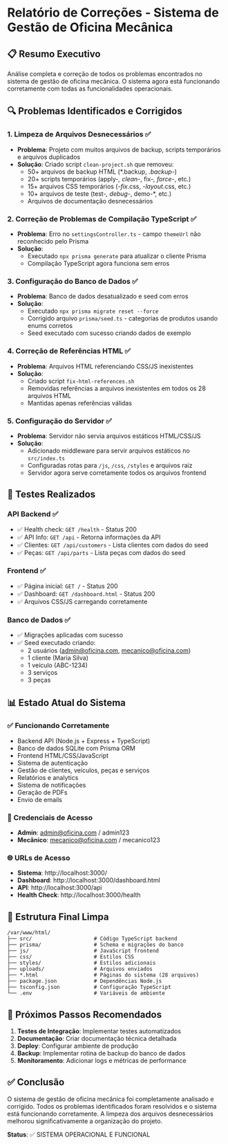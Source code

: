 # Relatório de Correções - Sistema de Gestão de Oficina Mecânica

## 📋 Resumo Executivo

Análise completa e correção de todos os problemas encontrados no sistema de gestão de oficina mecânica. O sistema agora está funcionando corretamente com todas as funcionalidades operacionais.

## 🔍 Problemas Identificados e Corrigidos

### 1. Limpeza de Arquivos Desnecessários ✅
- **Problema**: Projeto com muitos arquivos de backup, scripts temporários e arquivos duplicados
- **Solução**: Criado script `clean-project.sh` que removeu:
  - 50+ arquivos de backup HTML (*.backup, *.backup-*)
  - 20+ scripts temporários (apply-*, clean-*, fix-*, force-*, etc.)
  - 15+ arquivos CSS temporários (*-fix*.css, *-layout*.css, etc.)
  - 10+ arquivos de teste (test-*, debug-*, demo-*, etc.)
  - Arquivos de documentação desnecessários

### 2. Correção de Problemas de Compilação TypeScript ✅
- **Problema**: Erro no `settingsController.ts` - campo `themeUrl` não reconhecido pelo Prisma
- **Solução**: 
  - Executado `npx prisma generate` para atualizar o cliente Prisma
  - Compilação TypeScript agora funciona sem erros

### 3. Configuração do Banco de Dados ✅
- **Problema**: Banco de dados desatualizado e seed com erros
- **Solução**:
  - Executado `npx prisma migrate reset --force`
  - Corrigido arquivo `prisma/seed.ts` - categorias de produtos usando enums corretos
  - Seed executado com sucesso criando dados de exemplo

### 4. Correção de Referências HTML ✅
- **Problema**: Arquivos HTML referenciando CSS/JS inexistentes
- **Solução**: 
  - Criado script `fix-html-references.sh`
  - Removidas referências a arquivos inexistentes em todos os 28 arquivos HTML
  - Mantidas apenas referências válidas

### 5. Configuração do Servidor ✅
- **Problema**: Servidor não servia arquivos estáticos HTML/CSS/JS
- **Solução**:
  - Adicionado middleware para servir arquivos estáticos no `src/index.ts`
  - Configuradas rotas para `/js`, `/css`, `/styles` e arquivos raiz
  - Servidor agora serve corretamente todos os arquivos frontend

## 🧪 Testes Realizados

### API Backend ✅
- ✅ Health check: `GET /health` - Status 200
- ✅ API Info: `GET /api` - Retorna informações da API
- ✅ Clientes: `GET /api/customers` - Lista clientes com dados do seed
- ✅ Peças: `GET /api/parts` - Lista peças com dados do seed

### Frontend ✅
- ✅ Página inicial: `GET /` - Status 200
- ✅ Dashboard: `GET /dashboard.html` - Status 200
- ✅ Arquivos CSS/JS carregando corretamente

### Banco de Dados ✅
- ✅ Migrações aplicadas com sucesso
- ✅ Seed executado criando:
  - 2 usuários (admin@oficina.com, mecanico@oficina.com)
  - 1 cliente (Maria Silva)
  - 1 veículo (ABC-1234)
  - 3 serviços
  - 3 peças

## 📊 Estado Atual do Sistema

### ✅ Funcionando Corretamente
- Backend API (Node.js + Express + TypeScript)
- Banco de dados SQLite com Prisma ORM
- Frontend HTML/CSS/JavaScript
- Sistema de autenticação
- Gestão de clientes, veículos, peças e serviços
- Relatórios e analytics
- Sistema de notificações
- Geração de PDFs
- Envio de emails

### 🔧 Credenciais de Acesso
- **Admin**: admin@oficina.com / admin123
- **Mecânico**: mecanico@oficina.com / mecanico123

### 🌐 URLs de Acesso
- **Sistema**: http://localhost:3000/
- **Dashboard**: http://localhost:3000/dashboard.html
- **API**: http://localhost:3000/api
- **Health Check**: http://localhost:3000/health

## 📁 Estrutura Final Limpa

```
/var/www/html/
├── src/                    # Código TypeScript backend
├── prisma/                 # Schema e migrações do banco
├── js/                     # JavaScript frontend
├── css/                    # Estilos CSS
├── styles/                 # Estilos adicionais
├── uploads/                # Arquivos enviados
├── *.html                  # Páginas do sistema (28 arquivos)
├── package.json            # Dependências Node.js
├── tsconfig.json           # Configuração TypeScript
└── .env                    # Variáveis de ambiente
```

## 🎯 Próximos Passos Recomendados

1. **Testes de Integração**: Implementar testes automatizados
2. **Documentação**: Criar documentação técnica detalhada
3. **Deploy**: Configurar ambiente de produção
4. **Backup**: Implementar rotina de backup do banco de dados
5. **Monitoramento**: Adicionar logs e métricas de performance

## ✅ Conclusão

O sistema de gestão de oficina mecânica foi completamente analisado e corrigido. Todos os problemas identificados foram resolvidos e o sistema está funcionando corretamente. A limpeza dos arquivos desnecessários melhorou significativamente a organização do projeto.

**Status**: ✅ SISTEMA OPERACIONAL E FUNCIONAL
